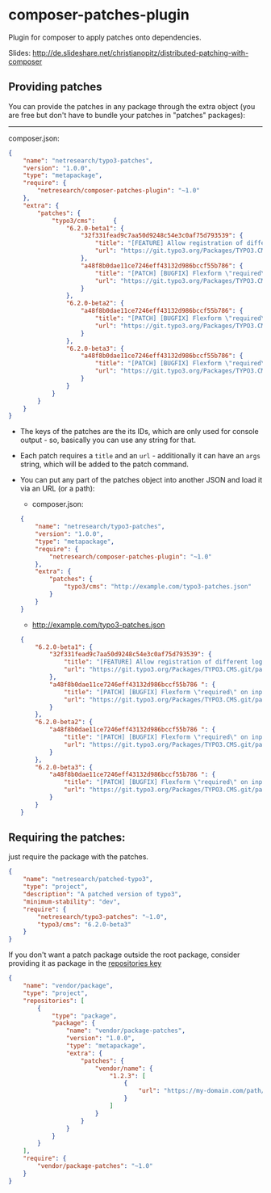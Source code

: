 # composer-patches-plugin

Plugin for composer to apply patches onto dependencies.

Slides: http://de.slideshare.net/christianopitz/distributed-patching-with-composer

## Providing patches

You can provide the patches in any package through the extra object (you are free but don't have to bundle your patches in "patches" packages):

***
composer.json:
```json
{
    "name": "netresearch/typo3-patches",
    "version": "1.0.0",
    "type": "metapackage",
    "require": {
        "netresearch/composer-patches-plugin": "~1.0"
    },
    "extra": {
        "patches": {
            "typo3/cms":     {
                "6.2.0-beta1": {
                    "32f331fead9c7aa50d9248c54e3c0af75d793539": {
                        "title": "[FEATURE] Allow registration of different login forms",
                        "url": "https://git.typo3.org/Packages/TYPO3.CMS.git/patch/32f331fead9c7aa50d9248c54e3c0af75d793539"
                    },
                    "a48f8b0dae11ce7246eff43132d986bccf55b786": {
                        "title": "[PATCH] [BUGFIX] Flexform \"required\" on input fields applies to last field only",
                        "url": "https://git.typo3.org/Packages/TYPO3.CMS.git/patch/a48f8b0dae11ce7246eff43132d986bccf55b786"
                    }
                },
                "6.2.0-beta2": {
                    "a48f8b0dae11ce7246eff43132d986bccf55b786": {
                        "title": "[PATCH] [BUGFIX] Flexform \"required\" on input fields applies to last field only",
                        "url": "https://git.typo3.org/Packages/TYPO3.CMS.git/patch/a48f8b0dae11ce7246eff43132d986bccf55b786"
                    }
                },
                "6.2.0-beta3": {
                    "a48f8b0dae11ce7246eff43132d986bccf55b786": {
                        "title": "[PATCH] [BUGFIX] Flexform \"required\" on input fields applies to last field only",
                        "url": "https://git.typo3.org/Packages/TYPO3.CMS.git/patch/a48f8b0dae11ce7246eff43132d986bccf55b786"
                    }
                }
            }
        }
    }
}
```

* The keys of the patches are the its IDs, which are only used for console output - so, basically you can use any string for that.
* Each patch requires a ``title`` and an ``url`` - additionally it can have an ``args`` string, which will be added to the patch command.
* You can put any part of the patches object into another JSON and load it via an URL (or a path):
    * composer.json:
    ```json
    {
        "name": "netresearch/typo3-patches",
        "version": "1.0.0",
        "type": "metapackage",
        "require": {
            "netresearch/composer-patches-plugin": "~1.0"
        },
        "extra": {
            "patches": {
                "typo3/cms": "http://example.com/typo3-patches.json"
            }
        }
    }
    ```

    * http://example.com/typo3-patches.json
    ```json
    {
        "6.2.0-beta1": {
            "32f331fead9c7aa50d9248c54e3c0af75d793539": {
                "title": "[FEATURE] Allow registration of different login forms",
                "url": "https://git.typo3.org/Packages/TYPO3.CMS.git/patch/32f331fead9c7aa50d9248c54e3c0af75d793539"
            },
            "a48f8b0dae11ce7246eff43132d986bccf55b786 ": {
                "title": "[PATCH] [BUGFIX] Flexform \"required\" on input fields applies to last field only",
                "url": "https://git.typo3.org/Packages/TYPO3.CMS.git/patch/a48f8b0dae11ce7246eff43132d986bccf55b786"
            }
        },
        "6.2.0-beta2": {
            "a48f8b0dae11ce7246eff43132d986bccf55b786 ": {
                "title": "[PATCH] [BUGFIX] Flexform \"required\" on input fields applies to last field only",
                "url": "https://git.typo3.org/Packages/TYPO3.CMS.git/patch/a48f8b0dae11ce7246eff43132d986bccf55b786"
            }
        },
        "6.2.0-beta3": {
            "a48f8b0dae11ce7246eff43132d986bccf55b786 ": {
                "title": "[PATCH] [BUGFIX] Flexform \"required\" on input fields applies to last field only",
                "url": "https://git.typo3.org/Packages/TYPO3.CMS.git/patch/a48f8b0dae11ce7246eff43132d986bccf55b786"
            }
        }
    }
    ```
    
## Requiring the patches:
just require the package with the patches.

```json
{
    "name": "netresearch/patched-typo3",
    "type": "project",
    "description": "A patched version of typo3",
    "minimum-stability": "dev",
    "require": {
        "netresearch/typo3-patches": "~1.0",
        "typo3/cms": "6.2.0-beta3"
    }
}
```

If you don't want a patch package outside the root package, consider providing it as package in the [repositories key](https://getcomposer.org/doc/04-schema.md#repositories)

```json
{
    "name": "vendor/package",
    "type": "project",
    "repositories": [
        {
            "type": "package",
            "package": {
                "name": "vendor/package-patches",
                "version": "1.0.0",
                "type": "metapackage",
                "extra": {
                    "patches": {
                        "vendor/name": {
                            "1.2.3": [
                                {
                                    "url": "https://my-domain.com/path/to/my.patch"
                                }
                            ]
                        }
                    }
                }
            }
        }
    ],
    "require": {
        "vendor/package-patches": "~1.0"
    }
}
```
